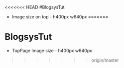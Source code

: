 <<<<<<< HEAD
#BlogsysTut

* Image size on top - h400px w640px
=======
# BlogsysTut

* TopPage Image size - h400px w640px
>>>>>>> origin/master
